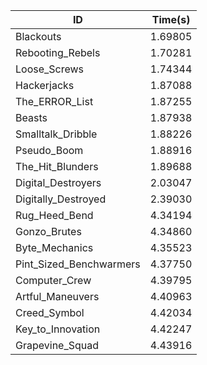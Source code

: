 |ID|Time(s)|
|-|-|
|Blackouts|1.69805|
|Rebooting_Rebels|1.70281|
|Loose_Screws|1.74344|
|Hackerjacks|1.87088|
|The_ERROR_List|1.87255|
|Beasts|1.87938|
|Smalltalk_Dribble|1.88226|
|Pseudo_Boom|1.88916|
|The_Hit_Blunders|1.89688|
|Digital_Destroyers|2.03047|
|Digitally_Destroyed|2.39030|
|Rug_Heed_Bend|4.34194|
|Gonzo_Brutes|4.34860|
|Byte_Mechanics|4.35523|
|Pint_Sized_Benchwarmers|4.37750|
|Computer_Crew|4.39795|
|Artful_Maneuvers|4.40963|
|Creed_Symbol|4.42034|
|Key_to_Innovation|4.42247|
|Grapevine_Squad|4.43916|
